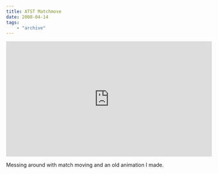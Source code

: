 ```yaml
---
title: ATST Matchmove
date: 2008-04-14
tags: 
    - "archive"
---
```

<iframe src="http://www.youtube.com/embed/NJjUNfufEsY" frameborder="0" width="560" height="315"></iframe>

Messing around with match moving and an old animation I made.
